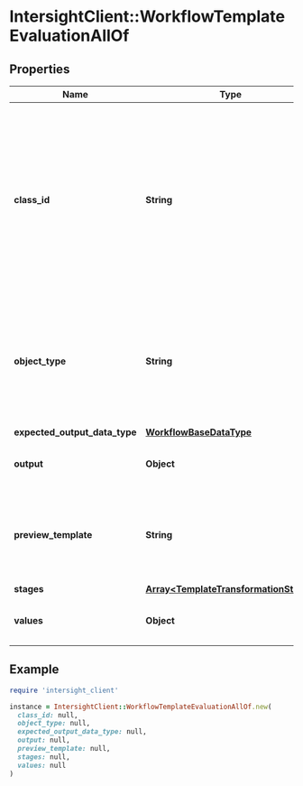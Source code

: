 # IntersightClient::WorkflowTemplateEvaluationAllOf

## Properties

| Name | Type | Description | Notes |
| ---- | ---- | ----------- | ----- |
| **class_id** | **String** | The fully-qualified name of the instantiated, concrete type. This property is used as a discriminator to identify the type of the payload when marshaling and unmarshaling data. | [default to &#39;workflow.TemplateEvaluation&#39;] |
| **object_type** | **String** | The fully-qualified name of the instantiated, concrete type. The value should be the same as the &#39;ClassId&#39; property. | [default to &#39;workflow.TemplateEvaluation&#39;] |
| **expected_output_data_type** | [**WorkflowBaseDataType**](WorkflowBaseDataType.md) |  | [optional] |
| **output** | **Object** | The output generated by the template execution. | [optional][readonly] |
| **preview_template** | **String** | The generated template based on the stages provided in the request body. | [optional][readonly] |
| **stages** | [**Array&lt;TemplateTransformationStage&gt;**](TemplateTransformationStage.md) |  | [optional] |
| **values** | **Object** | Values to be fed to the template for execution. | [optional] |

## Example

```ruby
require 'intersight_client'

instance = IntersightClient::WorkflowTemplateEvaluationAllOf.new(
  class_id: null,
  object_type: null,
  expected_output_data_type: null,
  output: null,
  preview_template: null,
  stages: null,
  values: null
)
```

